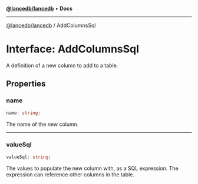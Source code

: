 [**@lancedb/lancedb**](../README.md) • **Docs**

***

[@lancedb/lancedb](../globals.md) / AddColumnsSql

# Interface: AddColumnsSql

A definition of a new column to add to a table.

## Properties

### name

```ts
name: string;
```

The name of the new column.

***

### valueSql

```ts
valueSql: string;
```

The values to populate the new column with, as a SQL expression.
The expression can reference other columns in the table.
